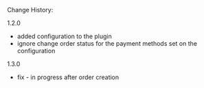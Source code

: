 Change History:

1.2.0
- added configuration to the plugin
- ignore change order status for the payment methods set on the configuration

1.3.0
- fix - in progress after order creation